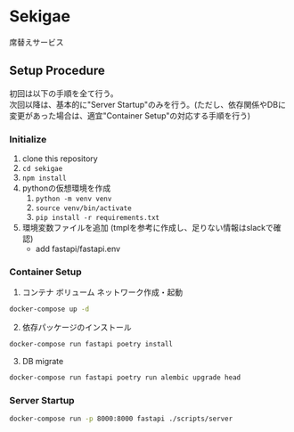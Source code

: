 # Sekigae
席替えサービス

## Setup Procedure
初回は以下の手順を全て行う。  
次回以降は、基本的に"Server Startup"のみを行う。(ただし、依存関係やDBに変更があった場合は、適宜"Container Setup"の対応する手順を行う)
### Initialize
1. clone this repository
1. `cd sekigae`
1. `npm install`
1. pythonの仮想環境を作成
    1. `python -m venv venv`
    1. `source venv/bin/activate`
    1. `pip install -r requirements.txt`
1. 環境変数ファイルを追加 (tmplを参考に作成し、足りない情報はslackで確認)
    - add fastapi/fastapi.env

### Container Setup
1. コンテナ ボリューム ネットワーク作成・起動  
  ```sh
  docker-compose up -d
  ```
2. 依存パッケージのインストール
  ```sh
  docker-compose run fastapi poetry install
  ```
3. DB migrate
  ```sh
  docker-compose run fastapi poetry run alembic upgrade head
  ```

### Server Startup
```sh
docker-compose run -p 8000:8000 fastapi ./scripts/server
```
